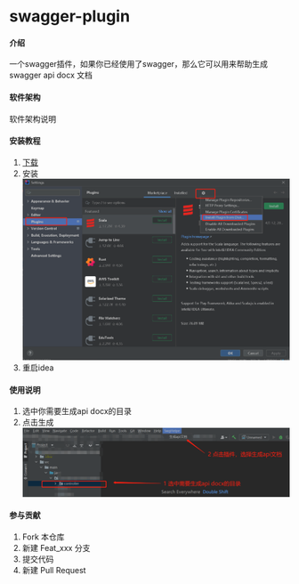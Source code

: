 # swagger-plugin

#### 介绍
一个swagger插件，如果你已经使用了swagger，那么它可以用来帮助生成swagger api docx 文档

#### 软件架构
软件架构说明


#### 安装教程

1.  [下载](http://https://gitee.com/xianbingwei/swagger-plugin/releases/api%E7%94%9F%E6%88%90%E5%B7%A5%E5%85%B71.0%E7%89%88)
2.  安装
![输入图片说明](image1.png)
3. 重启idea
#### 使用说明

1.  选中你需要生成api docx的目录
2.  点击生成
![输入图片说明](image.png)

#### 参与贡献

1.  Fork 本仓库
2.  新建 Feat_xxx 分支
3.  提交代码
4.  新建 Pull Request


